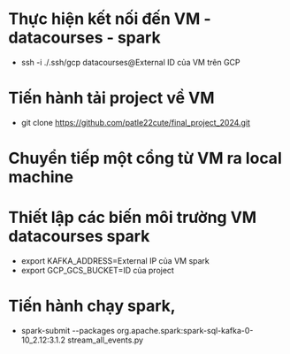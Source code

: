 # Thực hiện kết nối đến VM - datacourses - spark
- ssh -i ./.ssh/gcp datacourses@External ID của VM trên GCP

# Tiến hành tải project về VM
- git clone https://github.com/patle22cute/final_project_2024.git

# Chuyển tiếp một cổng từ VM ra local machine

# Thiết lập các biến môi trường VM datacourses spark
- export KAFKA_ADDRESS=External IP của VM spark 
- export GCP_GCS_BUCKET=ID của project

# Tiến hành chạy spark, 
- spark-submit --packages org.apache.spark:spark-sql-kafka-0-10_2.12:3.1.2 stream_all_events.py